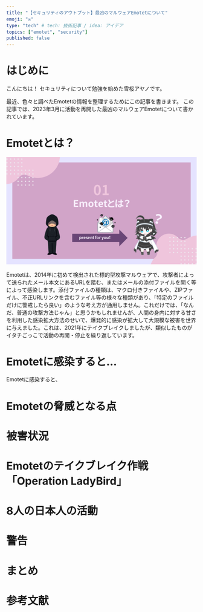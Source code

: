 ```yaml
---
title: "【セキュリティのアウトプット】最凶のマルウェアEmotetについて"
emoji: "✉"
type: "tech" # tech: 技術記事 / idea: アイデア
topics: ["emotet", "security"]
published: false
---
```

# はじめに
こんにちは！
セキュリティについて勉強を始めた雪桜アヤノです。

最近、色々と調べたEmotetの情報を整理するためにこの記事を書きます。
この記事では、2023年3月に活動を再開した最凶のマルウェアEmotetについて書かれています。

# Emotetとは？
![what is emotet?](/Image/articles/note-security-01-emotet/01-what_is_emotet.png)

Emotetは、2014年に初めて検出された標的型攻撃マルウェアで、攻撃者によって送られたメール本文にあるURLを踏む、またはメールの添付ファイルを開く等によって感染します。添付ファイルの種類は、マクロ付きファイルや、ZIPファイル、不正URLリンクを含むファイル等の様々な種類があり、「特定のファイルだけに警戒したら良い」のような考え方が通用しません。これだけでは、「なんだ、普通の攻撃方法じゃん」と思うかもしれませんが、人間の身内に対する甘さを利用した感染拡大方法のせいで、爆発的に感染が拡大して大規模な被害を世界に与えました。これは、2021年にテイクブレイクしましたが、類似したものがイタチごっこで活動の再開・停止を繰り返しています。

# Emotetに感染すると...
Emotetに感染すると、

# Emotetの脅威となる点


# 被害状況


# Emotetのテイクブレイク作戦「Operation LadyBird」


# 8人の日本人の活動


# 警告


# まとめ


# 参考文献

